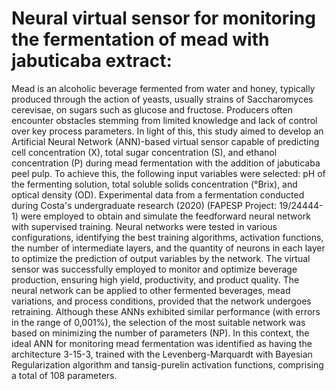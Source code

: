 # Neural virtual sensor for monitoring the fermentation of mead with jabuticaba extract:

Mead is an alcoholic beverage fermented from water and honey, typically produced through the action of yeasts, usually strains of Saccharomyces cerevisae, on sugars such as glucose and fructose. Producers often encounter obstacles stemming from limited knowledge and lack of control over key process parameters. In light of this, this study aimed to develop an Artificial Neural Network (ANN)-based virtual sensor capable of predicting cell concentration (X), total sugar concentration (S), and ethanol concentration (P) during mead fermentation with the addition of jabuticaba peel pulp. To achieve this, the following input variables were selected: pH of the fermenting solution, total soluble solids concentration (°Brix), and optical density (OD). Experimental data from a fermentation conducted during Costa's undergraduate research (2020) (FAPESP Project: 19/24444-1) were employed to obtain and simulate the feedforward neural network with supervised training. Neural networks were tested in various configurations, identifying the best training algorithms, activation functions, the number of intermediate layers, and the quantity of neurons in each layer to optimize the prediction of output variables by the network. The virtual sensor was successfully employed to monitor and optimize beverage production, ensuring high yield, productivity, and product quality. The neural network can be applied to other fermented beverages, mead variations, and process conditions, provided that the network undergoes retraining. Although these ANNs exhibited similar performance (with errors in the range of 0,001%), the selection of the most suitable network was based on minimizing the number of parameters (NP). In this context, the ideal ANN for monitoring mead fermentation was identified as having the architecture 3-15-3, trained with the Levenberg-Marquardt with Bayesian Regularization algorithm and tansig-purelin activation functions, comprising a total of 108 parameters.


